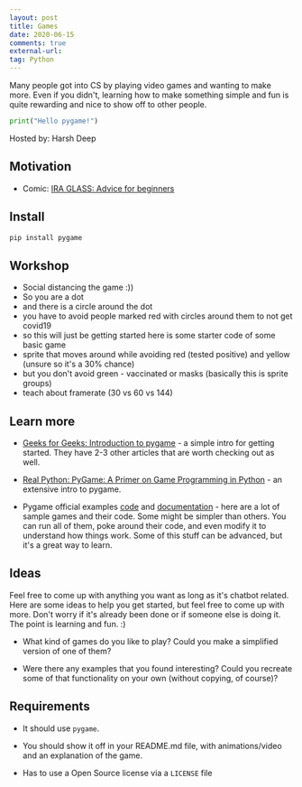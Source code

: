 ```yaml
---
layout: post
title: Games
date: 2020-06-15
comments: true
external-url:
tag: Python
---
```


<!-- markdownlint-disable MD004 MD009 MD014 MD024 MD040 -->

Many people got into CS by playing video games and wanting to make more. Even if you didn't, learning how to make something simple and fun is quite rewarding and nice to show off to other people.

```python
print("Hello pygame!")
```

Hosted by: Harsh Deep

## Motivation

* Comic: [IRA GLASS: Advice for beginners](http://www.zenpencils.com/comic/90-ira-glass-advice-for-beginners/)

## Install

```bash
pip install pygame
```

## Workshop

* Social distancing the game :))
* So you are a dot
* and there is a circle around the dot
* you have to avoid people marked red with circles around them to not get covid19
* so this will just be getting started here is some starter code of some basic game
* sprite that moves around while avoiding red (tested positive) and yellow (unsure so it's a 30% chance)
* but you don't avoid green - vaccinated or masks (basically this is sprite groups)
* teach about framerate (30 vs 60 vs 144)

## Learn more

* [Geeks for Geeks: Introduction to pygame](https://www.geeksforgeeks.org/introduction-to-pygame/) - a simple intro for getting started. They have 2-3 other articles that are worth checking out as well.

* [Real Python: PyGame: A Primer on Game Programming in Python](https://realpython.com/pygame-a-primer/) - an extensive intro to pygame.

* Pygame official examples [code](https://github.com/pygame/pygame/tree/main/examples) and [documentation](https://www.pygame.org/docs/ref/examples.html) - here are a lot of sample games and their code. Some might be simpler than others. You can run all of them, poke around their code, and even modify it to understand how things work. Some of this stuff can be advanced, but it's a great way to learn.

## Ideas

Feel free to come up with anything you want as long as it's chatbot related. Here are some ideas to help you get started, but feel free to come up with more. Don't worry if it's already been done or if someone else is doing it. The point is learning and fun. :)

* What kind of games do you like to play? Could you make a simplified version of one of them?

* Were there any examples that you found interesting? Could you recreate some of that functionality on your own (without copying, of course)?

<!-- TODO: add more -->
## Requirements

* It should use `pygame`.

* You should show it off in your README.md file, with animations/video and an explanation of the game.

* Has to use a Open Source license via a `LICENSE` file

<!-- TODO: add more -->

